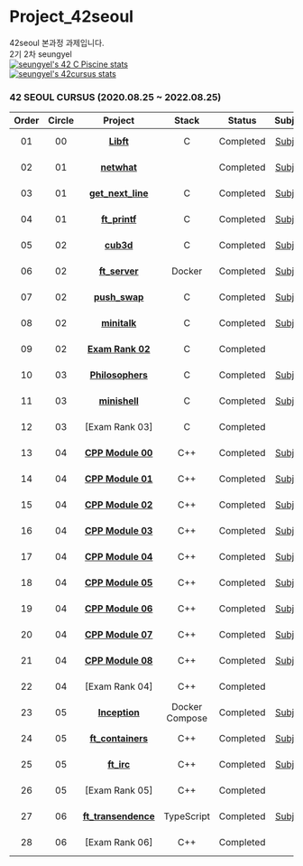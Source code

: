 # Project_42seoul
42seoul 본과정 과제입니다.
</br>
2기 2차 seungyel
</br>
[![seungyel's 42 C Piscine stats](https://badge42.vercel.app/api/v2/stats/cl17wybel007409mmq6qa8bex?cursusId=9)](https://github.com/2winyear)
</br>
[![seungyel's 42cursus stats](https://badge42.vercel.app/api/v2/stats/cl17wybel007409mmq6qa8bex?cursusId=21)](https://github.com/2winyear)


### 42 SEOUL CURSUS (2020.08.25 ~ 2022.08.25)

 |Order|Circle|Project|Stack|Status|Subject|Score|
 |:---:|:---:|:---:|:---:|:---:|:---:|:---:|
 |01|00|[**Libft**](https://github.com/2winyear/Project_42seoul/tree/main/Libft/libft)|C|Completed|[Subject](https://github.com/2winyear/Project_42seoul/blob/main/Libft/Libft.pdf)|115 / 100|
 |02|01|[**netwhat**]()||Completed|[Subject](https://github.com/2winyear/Project_42seoul/blob/main/netwhat/circle01%20-%20netwhat.pdf)|100 / 100|
 |03|01|[**get_next_line**](https://github.com/2winyear/Project_42seoul/tree/main/get_next_line)|C|Completed|[Subject](https://github.com/2winyear/Project_42seoul/blob/main/get_next_line/Get%20Next%20Line.pdf)|115 / 100|
 |04|01|[**ft_printf**](https://github.com/2winyear/Project_42seoul/tree/main/ft_printf)|C|Completed|[Subject](https://github.com/2winyear/Project_42seoul/blob/main/ft_printf/printf.pdf)|100 / 100|
 |05|02|[**cub3d**](https://github.com/2winyear/Project_42seoul/tree/main/cub3d)|C|Completed|[Subject](https://github.com/2winyear/Project_42seoul/blob/main/cub3d/cub3D.pdf)|100 / 100|
 |06|02|[**ft_server**](https://github.com/2winyear/Project_42seoul/tree/main/ft_server)|Docker|Completed|[Subject](https://github.com/2winyear/Project_42seoul/blob/main/ft_server/circle02%20-%20ft_server.pdf)|100 / 100|
 |07|02|[**push_swap**](https://github.com/2winyear/Project_42seoul/tree/main/push_swap)|C|Completed|[Subject](https://github.com/2winyear/Project_42seoul/blob/main/push_swap/Push_swap.pdf)|112 / 100|
 |08|02|[**minitalk**](https://github.com/2winyear/Project_42seoul/tree/main/minitalk)|C|Completed|[Subject](https://github.com/2winyear/Project_42seoul/blob/main/minitalk/Minitalk.pdf)|125 / 100|
 |09|02|[**Exam Rank 02**](https://github.com/2winyear/Project_42seoul/tree/main/Exam02)|C|Completed||100 / 100|
 |10|03|[**Philosophers**](https://github.com/2winyear/Project_42seoul/tree/main/Philosophers)|C|Completed|[Subject](https://github.com/2winyear/Project_42seoul/blob/main/Philosophers/Philosophers.pdf)|100 / 100|
 |11|03|[**minishell**](https://github.com/2winyear/Project_42seoul/tree/main/minishell)|C|Completed|[Subject](https://github.com/2winyear/Project_42seoul/tree/main/minishell)|98 / 100
 |12|03|[Exam Rank 03]|C|Completed||100 / 100|
 |13|04|[**CPP Module 00**](https://github.com/2winyear/Project_42seoul/tree/main/CPP%20Module%2000)|C++|Completed|[Subject](https://github.com/2winyear/Project_42seoul/blob/main/CPP%20Module%2000/C%2B%2B%20-%20Module%2000.pdf)|100 / 100|
 |14|04|[**CPP Module 01**](https://github.com/2winyear/Project_42seoul/tree/main/CPP%20Module%2001)|C++|Completed|[Subject](https://github.com/2winyear/Project_42seoul/blob/main/CPP%20Module%2001/C%2B%2B%20-%20Module%2001.pdf)|100 / 100|
 |15|04|[**CPP Module 02**](https://github.com/2winyear/Project_42seoul/tree/main/CPP%20Module%2002)|C++|Completed|[Subject](https://github.com/2winyear/Project_42seoul/blob/main/CPP%20Module%2002/C%2B%2B%20-%20Module%2002.pdf)|80 / 100|
 |16|04|[**CPP Module 03**](https://github.com/2winyear/Project_42seoul/tree/main/CPP%20Module%2003)|C++|Completed|[Subject](https://github.com/2winyear/Project_42seoul/blob/main/CPP%20Module%2003/C%2B%2B%20-%20Module%2003.pdf)|85 / 100|
 |17|04|[**CPP Module 04**](https://github.com/2winyear/Project_42seoul/tree/main/CPP%20Module%2004)|C++|Completed|[Subject](https://github.com/2winyear/Project_42seoul/blob/main/CPP%20Module%2004/C%2B%2B%20-%20Module%2004.pdf)|90 / 100|
 |18|04|[**CPP Module 05**](https://github.com/2winyear/Project_42seoul/tree/main/CPP%20Module%2005)|C++|Completed|[Subject](https://github.com/2winyear/Project_42seoul/blob/main/CPP%20Module%2005/C%2B%2B%20-%20Module%2005.pdf)|100 / 100|
 |19|04|[**CPP Module 06**](https://github.com/2winyear/Project_42seoul/tree/main/CPP%20Module%2006)|C++|Completed|[Subject](https://github.com/2winyear/Project_42seoul/blob/main/CPP%20Module%2006/C%2B%2B%20-%20Module%2006.pdf)|100 / 100|
 |20|04|[**CPP Module 07**](https://github.com/2winyear/Project_42seoul/tree/main/CPP%20Module%2007)|C++|Completed|[Subject](https://github.com/2winyear/Project_42seoul/blob/main/CPP%20Module%2007/C%2B%2B%20-%20Module%2007.pdf)|100 / 100|
 |21|04|[**CPP Module 08**](https://github.com/2winyear/Project_42seoul/tree/main/CPP%20Module%2008)|C++|Completed|[Subject](https://github.com/2winyear/Project_42seoul/blob/main/CPP%20Module%2008/C%2B%2B%20-%20Module%2008.pdf)|100 / 100|
 |22|04|[Exam Rank 04]|C++|Completed||100 / 100|
 |23|05|[**Inception**](https://github.com/2winyear/Project_42seoul/tree/main/Inception)|Docker Compose|Completed|[Subject](https://github.com/2winyear/Project_42seoul/blob/main/Inception/Inception.pdf)|100 / 100|
 |24|05|[**ft_containers**](https://github.com/2winyear/Project_42seoul/tree/main/ft_containers)|C++|Completed|[Subject](https://github.com/2winyear/Project_42seoul/blob/main/ft_containers/ft_containers.pdf)|125 / 100|
 |25|05|[**ft_irc**](https://github.com/2winyear/Project_42seoul/tree/main/ft_irc)|C++|Completed|[Subject](https://github.com/2winyear/Project_42seoul/blob/main/ft_irc/ft_irc.pdf)|125 / 100|
 |26|05|[Exam Rank 05]|C++|Completed||100 / 100|
 |27|06|[**ft_transendence**](https://github.com/2winyear/Project_42seoul/tree/main/ft_transcendence)|TypeScript|Completed|[Subject](https://github.com/2winyear/Project_42seoul/blob/main/ft_transcendence/ft_transcendence.pdf)|100 / 100|
 |28|06|[Exam Rank 06]|C++|Completed||100 / 100|
